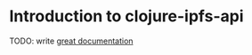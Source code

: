 # Introduction to clojure-ipfs-api

TODO: write [great documentation](http://jacobian.org/writing/what-to-write/)
